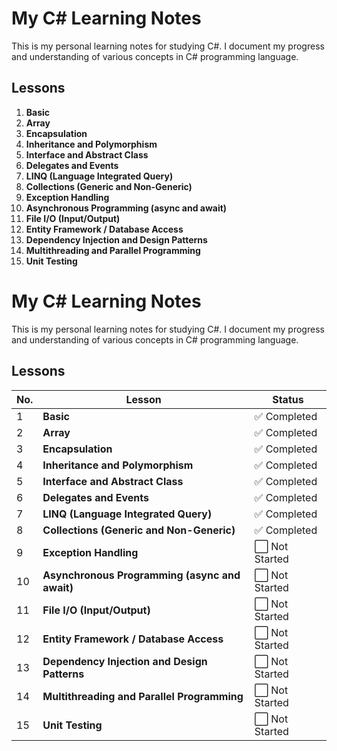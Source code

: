 # My C# Learning Notes

This is my personal learning notes for studying C#. I document my progress and understanding of various concepts in C# programming language.

## Lessons

1. **Basic**
2. **Array**
3. **Encapsulation**
4. **Inheritance and Polymorphism**
5. **Interface and Abstract Class**
6. **Delegates and Events**
7. **LINQ (Language Integrated Query)**
8. **Collections (Generic and Non-Generic)**
9. **Exception Handling**
10. **Asynchronous Programming (async and await)**
11. **File I/O (Input/Output)**
12. **Entity Framework / Database Access**
13. **Dependency Injection and Design Patterns**
14. **Multithreading and Parallel Programming**
15. **Unit Testing**

# My C# Learning Notes

This is my personal learning notes for studying C#. I document my progress and understanding of various concepts in C# programming language.

## Lessons

| No. | Lesson                                         | Status         |
| --- | ---------------------------------------------- | -------------- |
| 1   | **Basic**                                      | ✅ Completed   |
| 2   | **Array**                                      | ✅ Completed   |
| 3   | **Encapsulation**                              | ✅ Completed   |
| 4   | **Inheritance and Polymorphism**               | ✅ Completed   |
| 5   | **Interface and Abstract Class**               | ✅ Completed   |
| 6   | **Delegates and Events**                       | ✅ Completed   |
| 7   | **LINQ (Language Integrated Query)**           | ✅ Completed   |
| 8   | **Collections (Generic and Non-Generic)**      | ✅ Completed   |
| 9   | **Exception Handling**                         | ⬜ Not Started |
| 10  | **Asynchronous Programming (async and await)** | ⬜ Not Started |
| 11  | **File I/O (Input/Output)**                    | ⬜ Not Started |
| 12  | **Entity Framework / Database Access**         | ⬜ Not Started |
| 13  | **Dependency Injection and Design Patterns**   | ⬜ Not Started |
| 14  | **Multithreading and Parallel Programming**    | ⬜ Not Started |
| 15  | **Unit Testing**                               | ⬜ Not Started |
